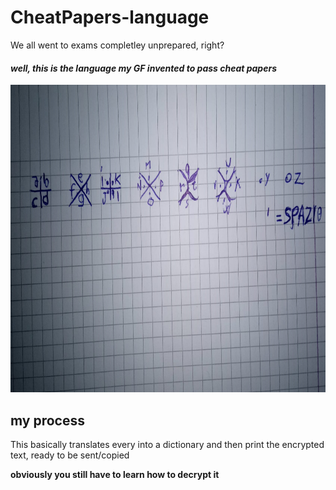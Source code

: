 # CheatPapers-language

We all went to exams completley unprepared, right? 

#### *well, this is the language my GF invented to pass cheat papers*

<img src="Notes.png" alt="language notes" style="height:492px">

## my process

This basically translates every into a dictionary and then print the encrypted text, ready to be sent/copied 

__obviously you still have to learn how to decrypt it__
